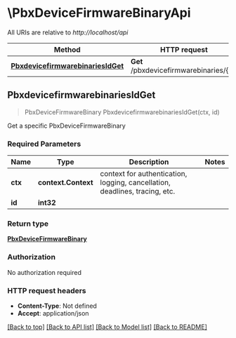 # \PbxDeviceFirmwareBinaryApi

All URIs are relative to *http://localhost/api*

Method | HTTP request | Description
------------- | ------------- | -------------
[**PbxdevicefirmwarebinariesIdGet**](PbxDeviceFirmwareBinaryApi.md#PbxdevicefirmwarebinariesIdGet) | **Get** /pbxdevicefirmwarebinaries/{id} | Get a specific PbxDeviceFirmwareBinary



## PbxdevicefirmwarebinariesIdGet

> PbxDeviceFirmwareBinary PbxdevicefirmwarebinariesIdGet(ctx, id)

Get a specific PbxDeviceFirmwareBinary

### Required Parameters


Name | Type | Description  | Notes
------------- | ------------- | ------------- | -------------
**ctx** | **context.Context** | context for authentication, logging, cancellation, deadlines, tracing, etc.
**id** | **int32**|  | 

### Return type

[**PbxDeviceFirmwareBinary**](PbxDeviceFirmwareBinary.md)

### Authorization

No authorization required

### HTTP request headers

- **Content-Type**: Not defined
- **Accept**: application/json

[[Back to top]](#) [[Back to API list]](../README.md#documentation-for-api-endpoints)
[[Back to Model list]](../README.md#documentation-for-models)
[[Back to README]](../README.md)

